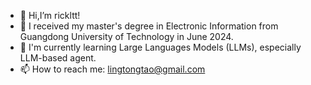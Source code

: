 

<!--
**rickltt/rickltt** is a ✨ _special_ ✨ repository because its `README.md` (this file) appears on your GitHub profile.

Here are some ideas to get you started:

- 🔭 I’m currently working on ...
- 🌱 I’m currently learning ...
- 👯 I’m looking to collaborate on ...
- 🤔 I’m looking for help with ...
- 💬 Ask me about ...
- 📫 How to reach me: ...
- 😄 Pronouns: ...
- ⚡ Fun fact: ...
-->

- 👋 Hi,I’m rickltt!
- 🌱 I received my master's degree in Electronic Information from Guangdong University of Technology in June 2024.
- 👀 I'm currently learning Large Languages Models (LLMs), especially LLM-based agent.
- 📫 How to reach me: lingtongtao@gmail.com
<!--
- 🔭 I’m currently working on [IMSL Shenzhen Key Lab](http://www.imsl.org.cn).
-->
